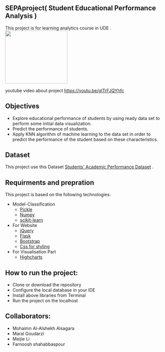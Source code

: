 ## SEPAproject( Student Educational Performance Analysis )
This project is for learning analytics course in UDE .
<img src="https://github.com/Mohaimn94/LA-ProjectSEPA/blob/master/static/img/sepa.png"  width="200" height="170">

youtube video about project
https://youtu.be/gITrFJQYhfc

## Objectives
- Explore educational performance of students  by using ready data set to perform some initial data  visualization.
- Predict the performance of students.
-  Apply KNN algorithm of machine learning to the data set in order to predict the performance of the student based on these characteristics.

## Dataset
This project use this Dataset [Students' Academic Performance Dataset](https://www.kaggle.com/aljarah/xAPI-Edu-Data) .

## Requirments and prepration
This project is based on the following technologies:

* Model-Classification
  + [Pickle](https://docs.python.org/3/library/pickle.html)
  + [Numpy](https://numpy.org/)
  + [scikit-learn](https://scikit-learn.org/stable/)
* For Website
  + [jQuery](https://jquery.com/)
  + [Flask](https://www.palletsprojects.com/p/flask/)
  + [Bootstrap](https://getbootstrap.com/)
  + [Css for styling](https://www.w3schools.com/css/)
* For Visualisation Part
  + [Highcharts](https://www.highcharts.com/)
  
## How to run the project:
- Clone or download the repository
- Configure the local database in your IDE
- Install above libraries from Terminal
- Run the project on the localhost
## Collaborators:
- Mohaimn Al-Alshekh Alsagara
- Maral Goudarzi
- Meijie Li
- Farnoosh shahabbaspour 

  

